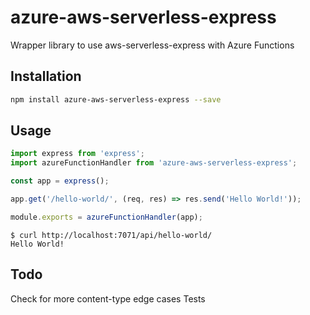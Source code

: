 # azure-aws-serverless-express

Wrapper library to use aws-serverless-express with Azure Functions

## Installation

```sh
npm install azure-aws-serverless-express --save
```

## Usage

```javascript
import express from 'express';
import azureFunctionHandler from 'azure-aws-serverless-express';

const app = express();

app.get('/hello-world/', (req, res) => res.send('Hello World!'));

module.exports = azureFunctionHandler(app);
```

```
$ curl http://localhost:7071/api/hello-world/
Hello World!
```

## Todo

Check for more content-type edge cases
Tests
